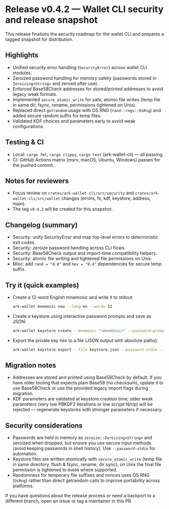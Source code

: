 # Release v0.4.2 — Wallet CLI security and release snapshot

This release finalizes the security roadmap for the wallet CLI and prepares a tagged snapshot for distribution.

## Highlights

- Unified security error handling (`SecurityError`) across wallet CLI modules.
- Zeroized password handling for memory safety (passwords stored in `Zeroizing<String>` and zeroed after use).
- Enforced Base58Check addresses for stored/printed addresses to avoid legacy weak formats.
- Implemented `secure_atomic_write` for safe, atomic file writes (temp file in same dir, fsync, rename, permissions tightened on Unix).
- Replaced direct `getrandom` usage with OS RNG (`rand::rngs::OsRng`) and added secure random suffix for temp files.
- Validated KDF choices and parameters early to avoid weak configurations.

## Testing & CI

- Local: `cargo fmt`, `cargo clippy`, `cargo test` (ark-wallet-cli) — all passing.
- CI: GitHub Actions matrix (msrv, macOS, Ubuntu, Windows) passes for the pushed commit.

## Notes for reviewers

- Focus review on `crates/ark-wallet-cli/src/security` and `crates/ark-wallet-cli/src/wallet` changes (errors, fs, kdf, keystore, address, main).
- The tag `v0.4.2` will be created for this snapshot.

## Changelog (summary)

- Security: unify SecurityError and map top-level errors to deterministic exit codes.
- Security: zeroize password handling across CLI flows.
- Security: Base58Check output and import-time compatibility helpers.
- Security: atomic file writing and tightened file permissions on Unix.
- Misc: add `rand = "0.8"` and `hex = "0.4"` dependencies for secure temp suffix.

## Try it (quick examples)

- Create a 12-word English mnemonic and write it to stdout:

  ```bash
  ark-wallet mnemonic new --lang en --words 12
  ```

- Create a keystore using interactive password prompts and save as JSON:

  ```bash
  ark-wallet keystore create --mnemonic "<mnemonic>" --password-prompt --password-confirm --file keystore.json
  ```

- Export the private key hex to a file (JSON output with absolute paths):

  ```bash
  ark-wallet keystore export --file keystore.json --password-stdin --out-priv priv.hex --json
  ```

## Migration notes

- Addresses are stored and printed using Base58Check by default. If you have older tooling that expects plain Base58 (no checksum), update it to use Base58Check or use the provided legacy import flags during migration.
- KDF parameters are validated at keystore creation time; older weak parameters (very low PBKDF2 iterations or low scrypt N/r/p) will be rejected — regenerate keystores with stronger parameters if necessary.

## Security considerations

- Passwords are held in memory as `zeroize::Zeroizing<String>` and zeroized when dropped, but ensure you use secure input methods (avoid keeping passwords in shell history). Use `--password-stdin` for automation.
- Keystore files are written atomically with `secure_atomic_write` (temp file in same directory, flush & fsync, rename, dir sync); on Unix the final file permission is tightened to `0o600` where supported.
- Randomness for temporary file suffixes and nonces uses OS RNG (`OsRng`) rather than direct getrandom calls to improve portability across platforms.

If you have questions about the release process or need a backport to a different branch, open an issue or tag a maintainer in this PR.

